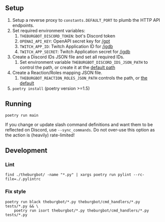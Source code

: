 ## Setup

1. Setup a reverse proxy to `constants.DEFAULT_PORT` to plumb the HTTP API endpoints.
1. Set required environment variables:
    1. `THEBURGBOT_DISCORD_TOKEN`: bot's Discord token
    1. `OPENAI_API_KEY`: OpenAPI secret key for [/gpt](./theburgbot/cmd_handlers/gpt.py)
    1. `TWITCH_APP_ID`: Twitch Application ID for [/igdb]()
    1. `TWITCH_APP_SECRET`: Twitch Application secret for [/igdb]()
1. Create a Discord IDs JSON file and set all required IDs.
    1. Set environment variable `THEBURGBOT_DISCORD_IDS_JSON_PATH` to control the path, or create it at the [default path](./theburgbot/config.py#L29)
1. Create a Reaction/Roles mapping JSON file.
    1. `THEBURGBOT_REACTION_ROLES_JSON_PATH` controls the path, or [the default](./theburgbot/config.py#L47)
1. `poetry install` (poetry version >=1.5)

## Running

```
poetry run main
```

If you change or update slash command definitions and want them to be reflected on Discord, use `--sync_commands`. Do not over-use this option as the action is (heavily) rate-limited!

## Development

### Lint

```shell
find ./theburgbot/ -name "*.py" | xargs poetry run pylint --rc-file=./.pylintrc
```

### Fix style

```shell
poetry run black theburgbot/*.py theburgbot/cmd_handlers/*.py tests/*.py && \
    poetry run isort theburgbot/*.py theburgbot/cmd_handlers/*.py tests/*.py 
```